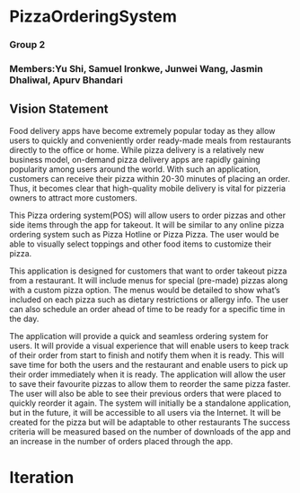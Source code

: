 # PizzaOrderingSystem
### Group 2
### Members:Yu Shi, Samuel Ironkwe, Junwei Wang, Jasmin Dhaliwal, Apurv Bhandari

## Vision Statement
Food delivery apps have become extremely popular today as they allow users to quickly and conveniently order ready-made meals from restaurants directly to the office or home. While pizza delivery is a relatively new business model, on-demand pizza delivery apps are rapidly gaining popularity among users around the world. With such an application, customers can receive their pizza within 20-30 minutes of placing an order. Thus, it becomes clear that high-quality mobile delivery is vital for pizzeria owners to attract more customers.

This Pizza ordering system(POS) will allow users to order pizzas and other side items through the app for takeout. It will be similar to any online pizza ordering system such as Pizza Hotline or Pizza Pizza. The user would be able to visually select toppings and other food items to customize their pizza. 

This application is designed for customers that want to order takeout pizza from a restaurant. It will include menus for special (pre-made) pizzas along with a custom pizza option. The menus would be detailed to show what’s included on each pizza such as dietary restrictions or allergy info. The user can also schedule an order ahead of time to be ready for a specific time in the day. 

The application will provide a quick and seamless ordering system for users. It will provide a visual experience that will enable users to keep track of their order from start to finish and notify them when it is ready. This will save time for both the users and the restaurant and enable users to pick up their order immediately when it is ready. The application will allow the user to save their favourite pizzas to allow them to reorder the same pizza faster. The user will also be able to see their previous orders that were placed to quickly reorder it again. 
The system will initially be a standalone application, but in the future, it will be accessible to all users via the Internet. It will be created for the pizza but will be adaptable to other restaurants
The success criteria will be measured based on the number of downloads of the app and an increase in the number of orders placed through the app. 








# Iteration








